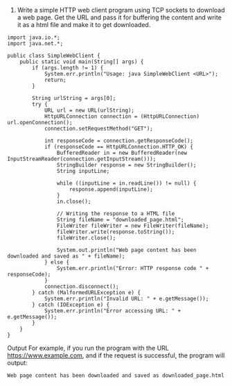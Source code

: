 1.	Write a simple HTTP web client program using TCP sockets to download a web page. Get the URL and pass it for buffering the content and write it as a html file and make it to get downloaded.
```
import java.io.*;
import java.net.*;

public class SimpleWebClient {
    public static void main(String[] args) {
        if (args.length != 1) {
            System.err.println("Usage: java SimpleWebClient <URL>");
            return;
        }

        String urlString = args[0];
        try {
            URL url = new URL(urlString);
            HttpURLConnection connection = (HttpURLConnection) url.openConnection();
            connection.setRequestMethod("GET");

            int responseCode = connection.getResponseCode();
            if (responseCode == HttpURLConnection.HTTP_OK) {
                BufferedReader in = new BufferedReader(new InputStreamReader(connection.getInputStream()));
                StringBuilder response = new StringBuilder();
                String inputLine;

                while ((inputLine = in.readLine()) != null) {
                    response.append(inputLine);
                }
                in.close();

                // Writing the response to a HTML file
                String fileName = "downloaded_page.html";
                FileWriter fileWriter = new FileWriter(fileName);
                fileWriter.write(response.toString());
                fileWriter.close();

                System.out.println("Web page content has been downloaded and saved as " + fileName);
            } else {
                System.err.println("Error: HTTP response code " + responseCode);
            }
            connection.disconnect();
        } catch (MalformedURLException e) {
            System.err.println("Invalid URL: " + e.getMessage());
        } catch (IOException e) {
            System.err.println("Error accessing URL: " + e.getMessage());
        }
    }
}
```

Output
For example, if you run the program with the URL https://www.example.com, and if the request is successful, the program will output:
```
Web page content has been downloaded and saved as downloaded_page.html

```
